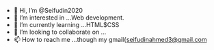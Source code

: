 - 👋 Hi, I’m @Seifudin2020
- 👀 I’m interested in ...Web development.
- 🌱 I’m currently learning ...HTML$CSS
- 💞️ I’m looking to collaborate on ...
- 📫 How to reach me ...though my gmail{seifudinahmed3@gmail.com

<!---
Seifudin2020/Seifudin2020 is a ✨ special ✨ repository because its `README.md` (this file) appears on your GitHub profile.
You can click the Preview link to take a look at your changes.
--->
